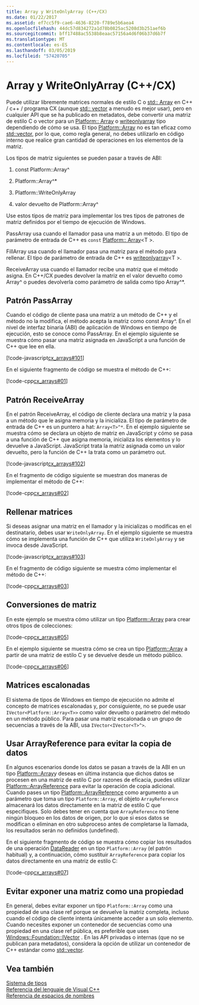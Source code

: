 ```yaml
---
title: Array y WriteOnlyArray (C++/CX)
ms.date: 01/22/2017
ms.assetid: ef7cc5f9-cae6-4636-8220-f789e5b6aea4
ms.openlocfilehash: 44dc57d834272a1d78b0825ac5208d3b251aef6b
ms.sourcegitcommit: bff17488ac5538b8eaac57156a4d6f06b37d6b7f
ms.translationtype: MT
ms.contentlocale: es-ES
ms.lasthandoff: 03/05/2019
ms.locfileid: "57420705"
---
```

# <a name="array-and-writeonlyarray-ccx"></a>Array y WriteOnlyArray (C++/CX)

Puede utilizar libremente matrices normales de estilo C o [std:: Array](../standard-library/array-class-stl.md) en C++ / c++ / programa CX (aunque [std:: vector](../standard-library/vector-class.md) a menudo es mejor usar), pero en cualquier API que se ha publicado en metadatos, debe convertir una matriz de estilo C o vector para un [Platform:: Array](../cppcx/platform-array-class.md) o [writeonlyarray](../cppcx/platform-writeonlyarray-class.md) tipo dependiendo de cómo se usa. El tipo [Platform::Array](../cppcx/platform-array-class.md) no es tan eficaz como [std::vector](../standard-library/vector-class.md), por lo que, como regla general, no debes utilizarlo en código interno que realice gran cantidad de operaciones en los elementos de la matriz.

Los tipos de matriz siguientes se pueden pasar a través de ABI:

1. const Platform::Array^

1. Platform::Array^*

1. Platform::WriteOnlyArray

1. valor devuelto de Platform::Array^

Use estos tipos de matriz para implementar los tres tipos de patrones de matriz definidos por el tiempo de ejecución de Windows.

PassArray usa cuando el llamador pasa una matriz a un método. El tipo de parámetro de entrada de C++ es `const` [Platform:: Array](../cppcx/platform-array-class.md)\<T >.

FillArray usa cuando el llamador pasa una matriz para el método para rellenar. El tipo de parámetro de entrada de C++ es [writeonlyarray](../cppcx/platform-writeonlyarray-class.md)\<T >.

ReceiveArray usa cuando el llamador recibe una matriz que el método asigna. En C++/CX puedes devolver la matriz en el valor devuelto como Array^ o puedes devolverla como parámetro de salida como tipo Array^*.

## <a name="passarray-pattern"></a>Patrón PassArray

Cuando el código de cliente pasa una matriz a un método de C++ y el método no la modifica, el método acepta la matriz como const Array^. En el nivel de interfaz binaria (ABI) de aplicación de Windows en tiempo de ejecución, esto se conoce como PassArray. En el ejemplo siguiente se muestra cómo pasar una matriz asignada en JavaScript a una función de C++ que lee en ella.

[!code-javascript[cx_arrays#101](../cppcx/codesnippet/JavaScript/array-and-writeonlyarray-c-_1.js)]

En el siguiente fragmento de código se muestra el método de C++:

[!code-cpp[cx_arrays#01](../cppcx/codesnippet/CPP/js-array/class1.cpp#01)]

## <a name="receivearray-pattern"></a>Patrón ReceiveArray

En el patrón ReceiveArray, el código de cliente declara una matriz y la pasa a un método que le asigna memoria y la inicializa. El tipo de parámetro de entrada de C++ es un puntero a hat: `Array<T>^*`. En el ejemplo siguiente se muestra cómo se declara un objeto de matriz en JavaScript y cómo se pasa a una función de C++ que asigna memoria, inicializa los elementos y lo devuelve a JavaScript. JavaScript trata la matriz asignada como un valor devuelto, pero la función de C++ la trata como un parámetro out.

[!code-javascript[cx_arrays#102](../cppcx/codesnippet/JavaScript/array-and-writeonlyarray-c-_3.js)]

En el fragmento de código siguiente se muestran dos maneras de implementar el método de C++:

[!code-cpp[cx_arrays#02](../cppcx/codesnippet/CPP/js-array/class1.cpp#02)]

## <a name="fill-arrays"></a>Rellenar matrices

Si deseas asignar una matriz en el llamador y la inicializas o modificas en el destinatario, debes usar `WriteOnlyArray`. En el ejemplo siguiente se muestra cómo se implementa una función de C++ que utiliza `WriteOnlyArray` y se invoca desde JavaScript.

[!code-javascript[cx_arrays#103](../cppcx/codesnippet/JavaScript/array-and-writeonlyarray-c-_5.js)]

En el fragmento de código siguiente se muestra cómo implementar el método de C++:

[!code-cpp[cx_arrays#03](../cppcx/codesnippet/CPP/js-array/class1.cpp#03)]

## <a name="array-conversions"></a>Conversiones de matriz

En este ejemplo se muestra cómo utilizar un tipo [Platform::Array](../cppcx/platform-array-class.md) para crear otros tipos de colecciones:

[!code-cpp[cx_arrays#05](../cppcx/codesnippet/CPP/js-array/class1.cpp#05)]

En el ejemplo siguiente se muestra cómo se crea un tipo [Platform::Array](../cppcx/platform-array-class.md) a partir de una matriz de estilo C y se devuelve desde un método público.

[!code-cpp[cx_arrays#06](../cppcx/codesnippet/CPP/js-array/class1.cpp#06)]

## <a name="jagged-arrays"></a>Matrices escalonadas

El sistema de tipos de Windows en tiempo de ejecución no admite el concepto de matrices escalonadas y, por consiguiente, no se puede usar `IVector<Platform::Array<T>>` como valor devuelto o parámetro del método en un método público. Para pasar una matriz escalonada o un grupo de secuencias a través de la ABI, usa `IVector<IVector<T>^>`.

## <a name="use-arrayreference-to-avoid-copying-data"></a>Usar ArrayReference para evitar la copia de datos

En algunos escenarios donde los datos se pasan a través de la ABI en un tipo [Platform::Array](../cppcx/platform-array-class.md)y deseas en última instancia que dichos datos se procesen en una matriz de estilo C por razones de eficacia, puedes utilizar [Platform::ArrayReference](../cppcx/platform-arrayreference-class.md) para evitar la operación de copia adicional. Cuando pases un tipo [Platform::ArrayReference](../cppcx/platform-arrayreference-class.md) como argumento a un parámetro que toma un tipo `Platform::Array`, el objeto `ArrayReference` almacenará los datos directamente en la matriz de estilo C que especifiques. Solo debes tener en cuenta que `ArrayReference` no tiene ningún bloqueo en los datos de origen, por lo que si esos datos se modifican o eliminan en otro subproceso antes de completarse la llamada, los resultados serán no definidos (undefined).

En el siguiente fragmento de código se muestra cómo copiar los resultados de una operación [DataReader](/uwp/api/Windows.Storage.Streams.DataReader) en un tipo `Platform::Array` (el patrón habitual) y, a continuación, cómo sustituir `ArrayReference` para copiar los datos directamente en una matriz de estilo C:

[!code-cpp[cx_arrays#07](../cppcx/codesnippet/CPP/js-array/class1.h#07)]

## <a name="avoid-exposing-an-array-as-a-property"></a>Evitar exponer una matriz como una propiedad

En general, debes evitar exponer un tipo `Platform::Array` como una propiedad de una clase ref porque se devuelve la matriz completa, incluso cuando el código de cliente intenta únicamente acceder a un solo elemento. Cuando necesites exponer un contenedor de secuencias como una propiedad en una clase ref pública, es preferible que uses [Windows::Foundation::IVector](/uwp/api/Windows.Foundation.Collections.IVector_T_) . En las API privadas o internas (que no se publican para metadatos), considera la opción de utilizar un contenedor de C++ estándar como [std::vector](../standard-library/vector-class.md).

## <a name="see-also"></a>Vea también

[Sistema de tipos](../cppcx/type-system-c-cx.md)<br/>
[Referencia del lenguaje de Visual C++](../cppcx/visual-c-language-reference-c-cx.md)<br/>
[Referencia de espacios de nombres](../cppcx/namespaces-reference-c-cx.md)